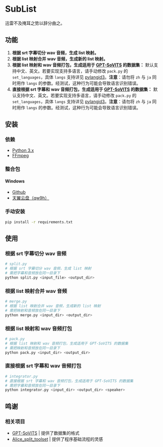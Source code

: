# SubList

迅雷不及掩耳之势以辞分曲之。

## 功能

1. **根据 srt 字幕切分 wav 音频，生成 list 映射。**
2. **根据 list 映射合并 wav 音频，生成新的 list 映射。**
3. **根据 list 映射和 wav 音频打包，生成适用于 [GPT-SoVITS](https://github.com/RVC-Boss/GPT-SoVITS) 的数据集：** 默认支持中文、英文。若要实现支持多语言，请手动修改 ` pack.py ` 的 ` set_languages `，具体 ` langs ` 支持详见 [pylangid3](https://github.com/adbar/py3langid)。**注意**：请勿将 ` zh ` 与 ` ja ` 同时用作 ` langs ` 的参数。经测试，这种行为可能会导致语言识别错误。
4. **直接根据 srt 字幕和 wav 音频打包，生成适用于 [GPT-SoVITS](https://github.com/RVC-Boss/GPT-SoVITS) 的数据集：** 默认支持中文、英文。若要实现支持多语言，请手动修改 ` pack.py ` 的 ` set_languages `，具体 ` langs ` 支持详见 [pylangid3](https://github.com/adbar/py3langid)。**注意**：请勿将 ` zh ` 与 ` ja ` 同时用作 ` langs ` 的参数。经测试，这种行为可能会导致语言识别错误。

## 安装

### 依赖

* [Python 3.x](https://www.python.org/downloads/)
* [FFmpeg](https://ffmpeg.org/download.html)

### 整合包

#### Windows

* [Github](https://github.com/HaTiWinter/SubList/releases/download/20240602/SubList.exe)
* [天翼云盘（qw9h）](https://cloud.189.cn/t/mayAve7z2UFf)

### 手动安装

``` bash
pip install -r requirements.txt
```

## 使用

### 根据 srt 字幕切分 wav 音频

``` bash
# split.py
# 根据 srt 字幕切分 wav 音频，生成 list 映射
# 需把字幕和音频放在同一目录下
python split.py <input_file> <output_dir>
```

### 根据 list 映射合并 wav 音频

``` bash
# merge.py
# 根据 list 映射合并 wav 音频，生成新的 list 映射
# 需把映射和音频放在同一目录下
python merge.py <input_dir> <output_dir>
```

### 根据 list 映射和 wav 音频打包

``` bash
# pack.py
# 根据 list 映射和 wav 音频打包，生成适用于 GPT-SoVITS 的数据集
# 需把映射和音频放在同一目录下
python pack.py <input_dir> <output_dir>
```

### 直接根据 srt 字幕和 wav 音频打包

``` bash
# integrator.py
# 直接根据 srt 字幕和 wav 音频打包，生成适用于 GPT-SoVITS 的数据集
# 需把字幕和音频放在同一目录下
python integrator.py <input_dir> <output_dir> <speaker>
```

## 鸣谢

### 相关项目

* [GPT-SoVITS](https://github.com/RVC-Boss/GPT-SoVITS) | 提供了数据集的格式
* [Alice_split_toolset](https://github.com/AliceNavigator/Alice_split_toolset) | 提供了程序基础流程的灵感
